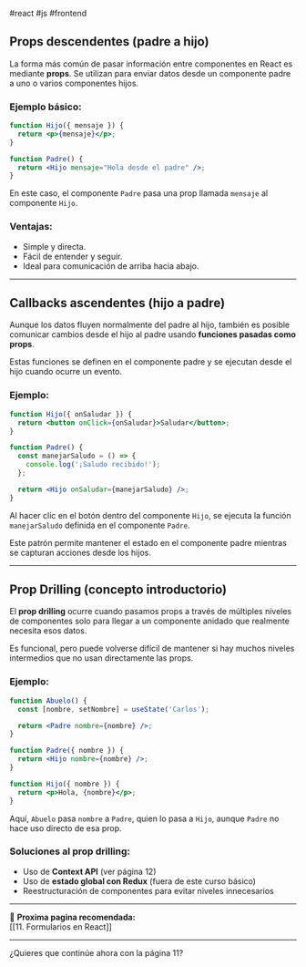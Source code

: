 #react #js #frontend

## Props descendentes (padre a hijo)

La forma más común de pasar información entre componentes en React es mediante **props**. Se utilizan para enviar datos desde un componente padre a uno o varios componentes hijos.

### Ejemplo básico:
```jsx
function Hijo({ mensaje }) {
  return <p>{mensaje}</p>;
}

function Padre() {
  return <Hijo mensaje="Hola desde el padre" />;
}
```

En este caso, el componente `Padre` pasa una prop llamada `mensaje` al componente `Hijo`.

### Ventajas:
- Simple y directa.
- Fácil de entender y seguir.
- Ideal para comunicación de arriba hacia abajo.

---

## Callbacks ascendentes (hijo a padre)

Aunque los datos fluyen normalmente del padre al hijo, también es posible comunicar cambios desde el hijo al padre usando **funciones pasadas como props**.

Estas funciones se definen en el componente padre y se ejecutan desde el hijo cuando ocurre un evento.

### Ejemplo:
```jsx
function Hijo({ onSaludar }) {
  return <button onClick={onSaludar}>Saludar</button>;
}

function Padre() {
  const manejarSaludo = () => {
    console.log('¡Saludo recibido!');
  };

  return <Hijo onSaludar={manejarSaludo} />;
}
```

Al hacer clic en el botón dentro del componente `Hijo`, se ejecuta la función `manejarSaludo` definida en el componente `Padre`.

Este patrón permite mantener el estado en el componente padre mientras se capturan acciones desde los hijos.

---

## Prop Drilling (concepto introductorio)

El **prop drilling** ocurre cuando pasamos props a través de múltiples niveles de componentes solo para llegar a un componente anidado que realmente necesita esos datos.

Es funcional, pero puede volverse difícil de mantener si hay muchos niveles intermedios que no usan directamente las props.

### Ejemplo:
```jsx
function Abuelo() {
  const [nombre, setNombre] = useState('Carlos');

  return <Padre nombre={nombre} />;
}

function Padre({ nombre }) {
  return <Hijo nombre={nombre} />;
}

function Hijo({ nombre }) {
  return <p>Hola, {nombre}</p>;
}
```

Aquí, `Abuelo` pasa `nombre` a `Padre`, quien lo pasa a `Hijo`, aunque `Padre` no hace uso directo de esa prop.

### Soluciones al prop drilling:
- Uso de **Context API** (ver página 12)
- Uso de **estado global con Redux** (fuera de este curso básico)
- Reestructuración de componentes para evitar niveles innecesarios

---

📌 **Proxima pagina recomendada:**  
[[11. Formularios en React]]

---

¿Quieres que continúe ahora con la página 11?